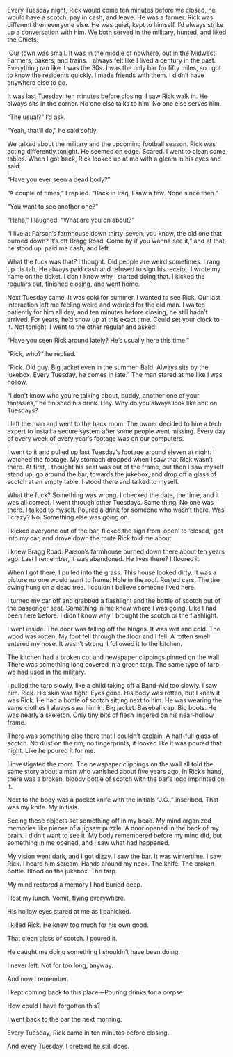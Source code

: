 Every Tuesday night, Rick would come ten minutes before we closed, he would have a scotch, pay in cash, and leave. He was a farmer. Rick was different then everyone else. He was quiet, kept to himself. I’d always strike up a conversation with him. We both served in the military, hunted, and liked the Chiefs. 

 Our town was small. It was in the middle of nowhere, out in the Midwest. Farmers, bakers, and trains. I always felt like I lived a century in the past. Everything ran like it was the 30s. I was the only bar for fifty miles, so I got to know the residents quickly. I made friends with them. I didn’t have anywhere else to go. 

It was last Tuesday; ten minutes before closing, I saw Rick walk in. He always sits in the corner. No one else talks to him. No one else serves him. 

“The usual?” I’d ask. 

“Yeah, that’ll do,” he said softly. 

We talked about the military and the upcoming football season. Rick was acting differently tonight. He seemed on edge. Scared. I went to clean some tables. When I got back, Rick looked up at me with a gleam in his eyes and said: 

“Have you ever seen a dead body?” 

“A couple of times,” I replied. “Back in Iraq, I saw a few. None since then.” 

“You want to see another one?” 

“Haha,” I laughed. “What are you on about?” 

“I live at Parson’s farmhouse down thirty-seven, you know, the old one that burned down? It’s off Bragg Road. Come by if you wanna see it,” and at that, he stood up, paid me cash, and left. 

What the fuck was that? I thought. Old people are weird sometimes. I rang up his tab. He always paid cash and refused to sign his receipt. I wrote my name on the ticket. I don’t know why I started doing that. I kicked the regulars out, finished closing, and went home. 

Next Tuesday came. It was cold for summer. I wanted to see Rick. Our last interaction left me feeling weird and worried for the old man. I waited patiently for him all day, and ten minutes before closing, he still hadn’t arrived. For years, he’d show up at this exact time. Could set your clock to it. Not tonight. I went to the other regular and asked: 

“Have you seen Rick around lately? He’s usually here this time.” 

“Rick, who?” he replied. 

“Rick. Old guy. Big jacket even in the summer. Bald. Always sits by the jukebox. Every Tuesday, he comes in late.” The man stared at me like I was hollow.

“I don’t know who you're talking about, buddy, another one of your fantasies,” he finished his drink. Hey. Why do you always look like shit on Tuesdays? 

I left the man and went to the back room. The owner decided to hire a tech expert to install a secure system after some people went missing. Every day of every week of every year’s footage was on our computers.

I went to it and pulled up last Tuesday’s footage around eleven at night. I watched the footage. My stomach dropped when I saw that Rick wasn’t there. At first, I thought his seat was out of the frame, but then I saw myself stand up, go around the bar, towards the jukebox, and drop off a glass of scotch at an empty table. I stood there and talked to myself. 

What the fuck? Something was wrong. I checked the date, the time, and it was all correct. I went through other Tuesdays. Same thing. No one was there. I talked to myself. Poured a drink for someone who wasn’t there. Was I crazy? No. Something else was going on. 

I kicked everyone out of the bar, flicked the sign from ‘open’ to ‘closed,’ got into my car, and drove down the route Rick told me about. 

I knew Bragg Road. Parson’s farmhouse burned down there about ten years ago. Last I remember, it was abandoned. He lives there? I floored it.

When I got there, I pulled into the grass. This house looked dirty. It was a picture no one would want to frame. Hole in the roof. Rusted cars. The tire swing hung on a dead tree. I couldn’t believe someone lived here. 

I turned my car off and grabbed a flashlight and the bottle of scotch out of the passenger seat. Something in me knew where I was going. Like I had been here before. I didn’t know why I brought the scotch or the flashlight.

I went inside. The door was falling off the hinges. It was wet and cold. The wood was rotten. My foot fell through the floor and I fell. A rotten smell entered my nose. It wasn’t strong. I followed it to the kitchen. 

The kitchen had a broken cot and newspaper clippings pinned on the wall. There was something long covered in a green tarp. The same type of tarp we had used in the military. 

I pulled the tarp slowly, like a child taking off a Band-Aid too slowly. I saw him. Rick. His skin was tight. Eyes gone. His body was rotten, but I knew it was Rick. He had a bottle of scotch sitting next to him. He was wearing the same clothes I always saw him in. Big jacket. Baseball cap. Big boots. He was nearly a skeleton. Only tiny bits of flesh lingered on his near-hollow frame.

There was something else there that I couldn’t explain. A half-full glass of scotch. No dust on the rim, no fingerprints, it looked like it was poured that night. Like he poured it for me. 

I investigated the room. The newspaper clippings on the wall all told the same story about a man who vanished about five years ago. In Rick’s hand, there was a broken, bloody bottle of scotch with the bar’s logo imprinted on it.

Next to the body was a pocket knife with the initials “J.G..” inscribed. That was my knife. My initials. 

Seeing these objects set something off in my head. My mind organized memories like pieces of a jigsaw puzzle. A door opened in the back of my brain. I didn’t want to see it. My body remembered before my mind did, but something in me opened, and I saw what had happened.

My vision went dark, and I got dizzy. I saw the bar. It was wintertime. I saw Rick. I heard him scream. Hands around my neck. The knife. The broken bottle. Blood on the jukebox. The tarp. 

My mind restored a memory I had buried deep.

I lost my lunch. Vomit, flying everywhere.  

His hollow eyes stared at me as I panicked. 

I killed Rick. He knew too much for his own good.

That clean glass of scotch. I poured it. 

He caught me doing something I shouldn’t have been doing.

I never left. Not for too long, anyway. 

And now I remember. 

I kept coming back to this place—Pouring drinks for a corpse.

How could I have forgotten this? 

I went back to the bar the next morning. 

Every Tuesday, Rick came in ten minutes before closing. 

And every Tuesday, I pretend he still does. 

